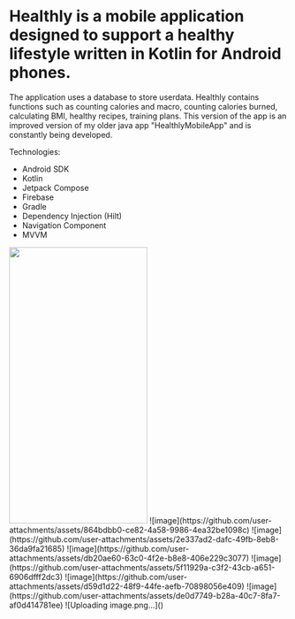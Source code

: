 # Healthly is a mobile application designed to support a healthy lifestyle written in Kotlin for Android phones.

The application uses a database to store userdata. Healthly contains functions such as counting calories and macro,
counting calories burned, calculating BMI, healthy recipes, training plans.
This version of the app is an improved version of my older java app "HealthlyMobileApp" and is constantly being developed.

Technologies:   
- Android SDK
- Kotlin
- Jetpack Compose
- Firebase
- Gradle
- Dependency Injection (Hilt)
- Navigation Component
- MVVM

<img src="https://github.com/user-attachments/assets/8f45eddd-6c98-4376-ac95-79df878eebe9" width="250" height="500">
![image](https://github.com/user-attachments/assets/864bdbb0-ce82-4a58-9986-4ea32be1098c)
![image](https://github.com/user-attachments/assets/2e337ad2-dafc-49fb-8eb8-36da9fa21685)
![image](https://github.com/user-attachments/assets/db20ae60-63c0-4f2e-b8e8-406e229c3077)
![image](https://github.com/user-attachments/assets/5f11929a-c3f2-43cb-a651-6906dfff2dc3)
![image](https://github.com/user-attachments/assets/d59d1d22-48f9-44fe-aefb-70898056e409)
![image](https://github.com/user-attachments/assets/de0d7749-b28a-40c7-8fa7-af0d414781ee)
![Uploading image.png…]()
